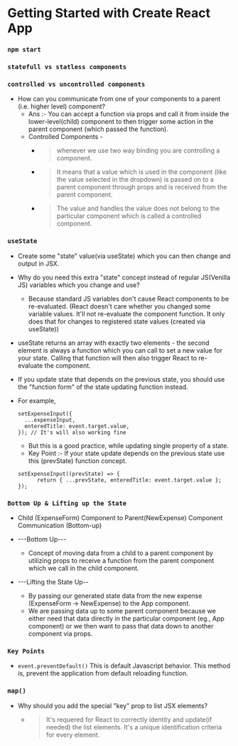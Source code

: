 # Getting Started with Create React App
### `npm start`

### `statefull vs statless components`
### `controlled vs uncontrolled components`
- How can you communicate from one of your components to a parent (i.e. higher level) component?
  - Ans :- You can accept a function via props and call it from inside the lower-level(child) component to then trigger some action in the parent component (which passed the function).
  - Controlled Components - 
      - > whenever we use two way binding you are controlling a component.
      - > It means that a value which is used in the component (like the value selected in the dropdown) is passed on to a parent component through props and is received from the parent component.
      - > The value and handles the value does not belong to the particular component which is called a controlled component.

### `useState`
- Create some "state" value(via useState) which you can then change and output in JSX.
- Why do you need this extra "state" concept instead of regular JS(Venilla JS) variables which you change and use?
  - Because standard JS variables don't cause React components to be re-evaluated. (React doesn't care whether you changed some variable values. It'll not re-evaluate the component function. It only does that for changes to registered state values (created via useState))
- useState returns an array with exactly two elements - the second element is always a function which you can call to set a new value for your state. Calling that function will then also trigger React to re-evaluate the component.
- If you update state that depends on the previous state, you should use the "function form" of the state updating function instead.
- For example,
  ```
  setExpenseInput({
    ...expenseInput,
    enteredTitle: event.target.value,
  }); // It's will also working fine
  ```

  - But this is a good practice, while updating single property of a state.
  - Key Point :- If your state update depends on the previous state use this (prevState) function concept.
    
  ```
  setExpenseInput((prevState) => {
        return { ...prevState, enteredTitle: event.target.value };
  });
  ```

### `Bottom Up & Lifting up the State`
- Child (ExpenseForm) Component to Parent(NewExpense) Component Communication (Bottom-up)
  
- ---Bottom Up---
  - Concept of moving data from a child to a parent component by utilizing props to receive a function from the parent component which we call in the child component.
- ---Lifting the State Up--
    - By passing our generated state data from the new expense (ExpenseForm -> NewExpense) to the App component.
    - We are passing data up to some parent component because we either need that data directly in the particular component (eg., App component) or we then want to pass that data down to another component via props.
     
### `Key Points`

-  ```event.preventDefault()```  This is default Javascript behavior. This method is, prevent the application from default reloading function.

  ### `map()`
  - Why should you add the special "key" prop to list JSX elements?
    - > It's requered for React to correctly identity and update(if needed) the list elements. It's a unique identification criteria for every element.